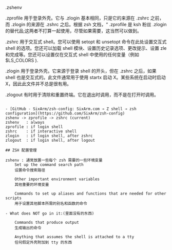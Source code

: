 .zshenv

.zprofile 用于登录外壳。它与 .zlogin 基本相同，只是它的来源在 .zshrc 之前，而 .zlogin 的来源在 .zshrc 之后。根据 zsh 文档，“ .zprofile 是 ksh 粉丝 .zlogin 的替代品;这两者不打算一起使用，尽管如果需要，这当然可以做到。


 .zshrc 用于交互式 shell。您可以使用 setopt 和 unsetopt 命令在此处设置交互式 shell 的选项。您还可以加载 shell 模块、设置历史记录选项、更改提示、设置 zle 和完成等。您还可以设置仅在交互式 shell 中使用的任何变量（例如 $LS_COLORS ).


.zlogin 用于登录外壳。它来源于登录 shell 的开头，但在 .zshrc 之后，如果 shell 也是交互式的。此文件通常用于使用 startx 启动 X。某些系统在启动时启动 X，因此此文件并不总是很有用。

.zlogout 有时用于清除和重置终端。它在退出时调用，而不是在打开时调用。
```

- [GitHub - SixArm/zsh-config: SixArm.com → Z shell → zsh configuration](https://github.com/SixArm/zsh-config)
zshenv -> zprofile -> zshrc (current)
zshenv   : always
zprofile : if login shell
zshrc    : if interactive shell
zlogin   : if login shell, after zshrc
zlogout  : if login shell, after logout

## ZSH 配置管理

zshenv : 通常放置一些每个 zsh 需要的一些环境变量
    Set up the command search path
    设置命令搜索路径

    Other important environment variables
    其他重要的环境变量

    Commands to set up aliases and functions that are needed for other scripts
    用于设置其他脚本所需的别名和函数的命令

- What does NOT go in it:(里面没有的东西)

    Commands that produce output
    生成输出的命令

    Anything that assumes the shell is attached to a tty
    任何假定外壳附加到 tty 的东西
